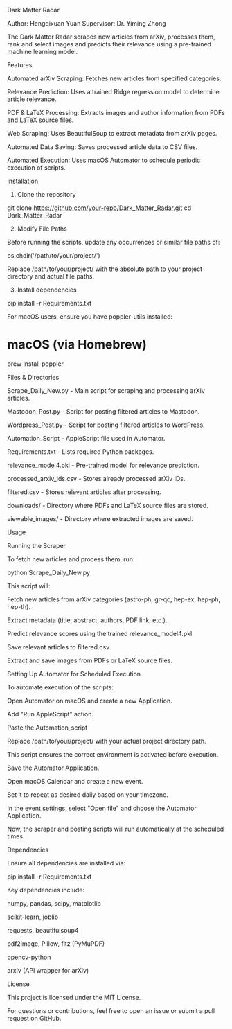 Dark Matter Radar

Author: Hengqixuan Yuan Supervisor: Dr. Yiming Zhong

The Dark Matter Radar scrapes new articles from arXiv, processes them, rank and select images and predicts their relevance using a pre-trained machine learning model.

Features

Automated arXiv Scraping: Fetches new articles from specified categories.

Relevance Prediction: Uses a trained Ridge regression model to determine article relevance.

PDF & LaTeX Processing: Extracts images and author information from PDFs and LaTeX source files.

Web Scraping: Uses BeautifulSoup to extract metadata from arXiv pages.

Automated Data Saving: Saves processed article data to CSV files.

Automated Execution: Uses macOS Automator to schedule periodic execution of scripts.

Installation

1. Clone the repository

git clone https://github.com/your-repo/Dark_Matter_Radar.git
cd Dark_Matter_Radar

2. Modify File Paths

Before running the scripts, update any occurrences or similar file paths of:

os.chdir('/path/to/your/project/')

Replace /path/to/your/project/ with the absolute path to your project directory and actual file paths.

3. Install dependencies

pip install -r Requirements.txt

For macOS users, ensure you have poppler-utils installed:

# macOS (via Homebrew)
brew install poppler

Files & Directories

Scrape_Daily_New.py - Main script for scraping and processing arXiv articles.

Mastodon_Post.py - Script for posting filtered articles to Mastodon.

Wordpress_Post.py - Script for posting filtered articles to WordPress.

Automation_Script - AppleScript file used in Automator.

Requirements.txt - Lists required Python packages.

relevance_model4.pkl - Pre-trained model for relevance prediction.

processed_arxiv_ids.csv - Stores already processed arXiv IDs.

filtered.csv - Stores relevant articles after processing.

downloads/ - Directory where PDFs and LaTeX source files are stored.

viewable_images/ - Directory where extracted images are saved.

Usage

Running the Scraper

To fetch new articles and process them, run:

python Scrape_Daily_New.py

This script will:

Fetch new articles from arXiv categories (astro-ph, gr-qc, hep-ex, hep-ph, hep-th).

Extract metadata (title, abstract, authors, PDF link, etc.).

Predict relevance scores using the trained relevance_model4.pkl.

Save relevant articles to filtered.csv.

Extract and save images from PDFs or LaTeX source files.

Setting Up Automator for Scheduled Execution

To automate execution of the scripts:

Open Automator on macOS and create a new Application.

Add "Run AppleScript" action.

Paste the Automation_script

Replace /path/to/your/project/ with your actual project directory path.

This script ensures the correct environment is activated before execution.

Save the Automator Application.

Open macOS Calendar and create a new event.

Set it to repeat as desired daily based on your timezone.

In the event settings, select "Open file" and choose the Automator Application.

Now, the scraper and posting scripts will run automatically at the scheduled times.

Dependencies

Ensure all dependencies are installed via:

pip install -r Requirements.txt

Key dependencies include:

numpy, pandas, scipy, matplotlib

scikit-learn, joblib

requests, beautifulsoup4

pdf2image, Pillow, fitz (PyMuPDF)

opencv-python

arxiv (API wrapper for arXiv)

License

This project is licensed under the MIT License.

For questions or contributions, feel free to open an issue or submit a pull request on GitHub.

